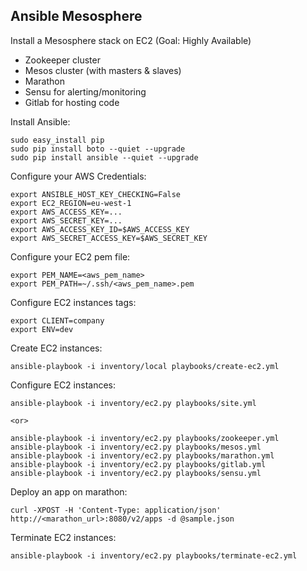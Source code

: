 Ansible Mesosphere
------------------

Install a Mesosphere stack on EC2 (Goal: Highly Available)

* Zookeeper cluster
* Mesos cluster (with masters & slaves)
* Marathon
* Sensu for alerting/monitoring
* Gitlab for hosting code


Install Ansible:

    sudo easy_install pip
    sudo pip install boto --quiet --upgrade
    sudo pip install ansible --quiet --upgrade


Configure your AWS Credentials:

    export ANSIBLE_HOST_KEY_CHECKING=False
    export EC2_REGION=eu-west-1
    export AWS_ACCESS_KEY=...
    export AWS_SECRET_KEY=...
    export AWS_ACCESS_KEY_ID=$AWS_ACCESS_KEY
    export AWS_SECRET_ACCESS_KEY=$AWS_SECRET_KEY


Configure your EC2 pem file:

    export PEM_NAME=<aws_pem_name>
    export PEM_PATH=~/.ssh/<aws_pem_name>.pem


Configure EC2 instances tags:

    export CLIENT=company
    export ENV=dev


Create EC2 instances:

    ansible-playbook -i inventory/local playbooks/create-ec2.yml


Configure EC2 instances:

    ansible-playbook -i inventory/ec2.py playbooks/site.yml

    <or>

    ansible-playbook -i inventory/ec2.py playbooks/zookeeper.yml
    ansible-playbook -i inventory/ec2.py playbooks/mesos.yml
    ansible-playbook -i inventory/ec2.py playbooks/marathon.yml
    ansible-playbook -i inventory/ec2.py playbooks/gitlab.yml
    ansible-playbook -i inventory/ec2.py playbooks/sensu.yml


Deploy an app on marathon:

    curl -XPOST -H 'Content-Type: application/json' http://<marathon_url>:8080/v2/apps -d @sample.json


Terminate EC2 instances:

    ansible-playbook -i inventory/ec2.py playbooks/terminate-ec2.yml


